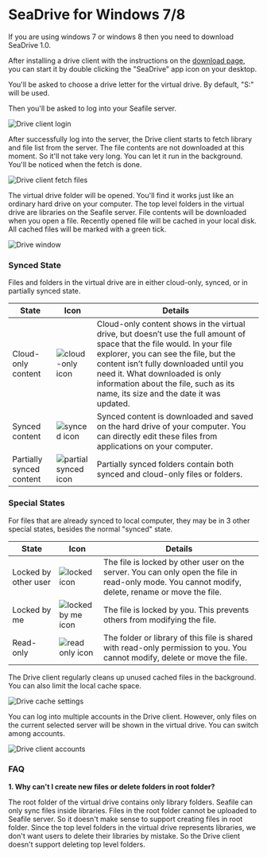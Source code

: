 # SeaDrive for Windows 7/8

If you are using windows 7 or windows 8 then you need to download SeaDrive 1.0.

After installing a drive client with the instructions on the [download page](https://www.seafile.com/en/download/), you can start it by double clicking the "SeaDrive" app icon on your desktop.

You'll be asked to choose a drive letter for the virtual drive. By default, "S:" will be used.

Then you'll be asked to log into your Seafile server.

![Drive client login](./imgs/drive-login.png)

After successfully log into the server, the Drive client starts to fetch library and file list from the server. The file contents are not downloaded at this moment. So it'll not take very long. You can let it run in the background. You'll be noticed when the fetch is done.

![Drive client fetch files](./imgs/drive-fetch-finish.png)

The virtual drive folder will be opened. You'll find it works just like an ordinary hard drive on your computer. The top level folders in the virtual drive are libraries on the Seafile server. File contents will be downloaded when you open a file. Recently opened file will be cached in your local disk. All cached files will be marked with a green tick.

![Drive window](./imgs/drive.png)

### Synced State

Files and folders in the virtual drive are in either cloud-only, synced, or in partially synced state.

|State |Icon 	|Details|
|---	|---	|---	|
|Cloud-only content|![cloud-only icon](./imgs/cloud.png)|Cloud-only content shows in the virtual drive, but doesn’t use the full amount of space that the file would. In your file explorer, you can see the file, but the content isn’t fully downloaded until you need it. What downloaded is only information about the file, such as its name, its size and the date it was updated.|
|Synced content|![synced icon](./imgs/synced.png)|Synced content is downloaded and saved on the hard drive of your computer. You can directly edit these files from applications on your computer.|
|Partially synced content|![partial synced icon](./imgs/partial-synced.png)|Partially synced folders contain both synced and cloud-only files or folders.|

### Special States

For files that are already synced to local computer, they may be in 3 other special states, besides the normal "synced" state.

|State |Icon 	|Details|
|---	|---	|---	|
|Locked by other user|![locked icon](./imgs/locked.png)|The file is locked by other user on the server. You can only open the file in read-only mode. You cannot modify, delete, rename or move the file.|
|Locked by me|![locked by me icon](./imgs/locked-by-me.png)|The file is locked by you. This prevents others from modifying the file.|
|Read-only|![read only icon](./imgs/read-only.png)|The folder or library of this file is shared with read-only permission to you. You cannot modify, delete or move the file.|

The Drive client regularly cleans up unused cached files in the background. You can also limit the local cache space.

![Drive cache settings](./imgs/drive-cache-setting.png)

You can log into multiple accounts in the Drive client. However, only files on the current selected server will be shown in the virtual drive. You can switch among accounts.

![Drive client accounts](./imgs/drive-accounts.png)

### FAQ

**1\. Why can't I create new files or delete folders in root folder?**

The root folder of the virtual drive contains only library folders. Seafile can only sync files inside libraries. Files in the root folder cannot be uploaded to Seafile server. So it doesn't make sense to support creating files in root folder. Since the top level folders in the virtual drive represents libraries, we don't want users to delete their libraries by mistake. So the Drive client doesn't support deleting top level folders.
